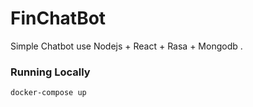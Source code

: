 # FinChatBot
Simple Chatbot use Nodejs + React + Rasa + Mongodb .

### Running Locally 
```
docker-compose up
```